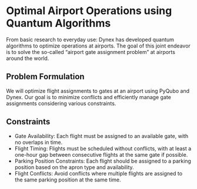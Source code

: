 # Optimal Airport Operations using Quantum Algorithms

From basic research to everyday use: Dynex has developed quantum algorithms to optimize operations at airports. The goal of this joint endeavor is to solve the so-called “airport gate assignment problem” at airports around the world.

## Problem Formulation
We will optimize flight assignments to gates at an airport using PyQubo and Dynex. Our goal is to minimize conflicts and efficiently manage gate assignments considering various constraints.

## Constraints
- Gate Availability: Each flight must be assigned to an available gate, with no overlaps in time.
- Flight Timing: Flights must be scheduled without conflicts, with at least a one-hour gap between consecutive flights at the same gate if possible.
- Parking Position Constraints: Each flight should be assigned to a parking position based on the apron type and availability.
- Flight Conflicts: Avoid conflicts where multiple flights are assigned to the same parking position at the same time.
